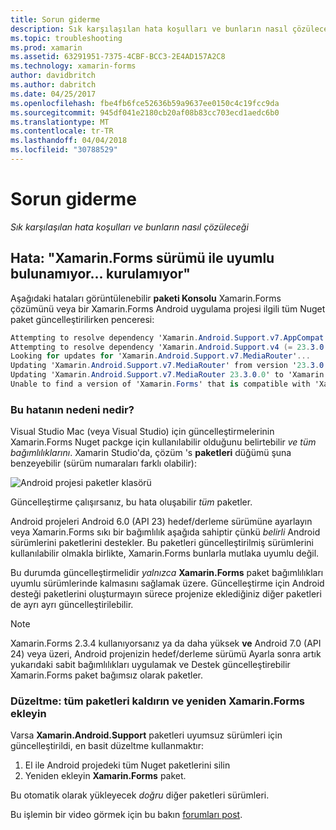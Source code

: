 ```yaml
---
title: Sorun giderme
description: Sık karşılaşılan hata koşulları ve bunların nasıl çözüleceği
ms.topic: troubleshooting
ms.prod: xamarin
ms.assetid: 63291951-7375-4CBF-BCC3-2E4AD157A2C8
ms.technology: xamarin-forms
author: davidbritch
ms.author: dabritch
ms.date: 04/25/2017
ms.openlocfilehash: fbe4fb6fce52636b59a9637ee0150c4c19fcc9da
ms.sourcegitcommit: 945df041e2180cb20af08b83cc703ecd1aedc6b0
ms.translationtype: MT
ms.contentlocale: tr-TR
ms.lasthandoff: 04/04/2018
ms.locfileid: "30788529"
---
```

# <a name="troubleshooting"></a>Sorun giderme

_Sık karşılaşılan hata koşulları ve bunların nasıl çözüleceği_

## <a name="error-unable-to-find-a-version-of-xamarinforms-compatible-with"></a>Hata: "Xamarin.Forms sürümü ile uyumlu bulunamıyor... kurulamıyor"

Aşağıdaki hataları görüntülenebilir **paketi Konsolu** Xamarin.Forms çözümünü veya bir Xamarin.Forms Android uygulama projesi ilgili tüm Nuget paket güncelleştirilirken penceresi:

```csharp
Attempting to resolve dependency 'Xamarin.Android.Support.v7.AppCompat (= 23.3.0.0)'.
Attempting to resolve dependency 'Xamarin.Android.Support.v4 (= 23.3.0.0)'.
Looking for updates for 'Xamarin.Android.Support.v7.MediaRouter'...
Updating 'Xamarin.Android.Support.v7.MediaRouter' from version '23.3.0.0' to '23.3.1.0' in project 'Todo.Droid'.
Updating 'Xamarin.Android.Support.v7.MediaRouter 23.3.0.0' to 'Xamarin.Android.Support.v7.MediaRouter 23.3.1.0' failed.
Unable to find a version of 'Xamarin.Forms' that is compatible with 'Xamarin.Android.Support.v7.MediaRouter 23.3.0.0'.
```

### <a name="what-causes-this-error"></a>Bu hatanın nedeni nedir?

Visual Studio Mac (veya Visual Studio) için güncelleştirmelerinin Xamarin.Forms Nuget packge için kullanılabilir olduğunu belirtebilir *ve tüm bağımlılıklarını*. Xamarin Studio'da, çözüm 's **paketleri** düğümü şuna benzeyebilir (sürüm numaraları farklı olabilir):

![](images/updates-available.png "Android projesi paketler klasörü")

Güncelleştirme çalışırsanız, bu hata oluşabilir _tüm_ paketler.

Android projeleri Android 6.0 (API 23) hedef/derleme sürümüne ayarlayın veya Xamarin.Forms sıkı bir bağımlılık aşağıda sahiptir çünkü *belirli* Android sürümlerini paketlerini destekler. Bu paketleri güncelleştirilmiş sürümlerini kullanılabilir olmakla birlikte, Xamarin.Forms bunlarla mutlaka uyumlu değil.

Bu durumda güncelleştirmelidir _yalnızca_ **Xamarin.Forms** paket bağımlılıkları uyumlu sürümlerinde kalmasını sağlamak üzere. Güncelleştirme için Android desteği paketlerini oluşturmayın sürece projenize eklediğiniz diğer paketleri de ayrı ayrı güncelleştirilebilir.


> [!NOTE]
> Xamarin.Forms 2.3.4 kullanıyorsanız ya da daha yüksek **ve** Android 7.0 (API 24) veya üzeri, Android projenizin hedef/derleme sürümü Ayarla sonra artık yukarıdaki sabit bağımlılıkları uygulamak ve Destek güncelleştirebilir Xamarin.Forms paket bağımsız olarak paketler.


### <a name="fix-remove-all-packages-and-re-add-xamarinforms"></a>Düzeltme: tüm paketleri kaldırın ve yeniden Xamarin.Forms ekleyin

Varsa **Xamarin.Android.Support** paketleri uyumsuz sürümleri için güncelleştirildi, en basit düzeltme kullanmaktır:

1. El ile Android projedeki tüm Nuget paketlerini silin
2. Yeniden ekleyin **Xamarin.Forms** paket.

Bu otomatik olarak yükleyecek *doğru* diğer paketleri sürümleri.

Bu işlemin bir video görmek için bu bakın [forumları post](https://forums.xamarin.com/discussion/comment/170012/#Comment_170012).
